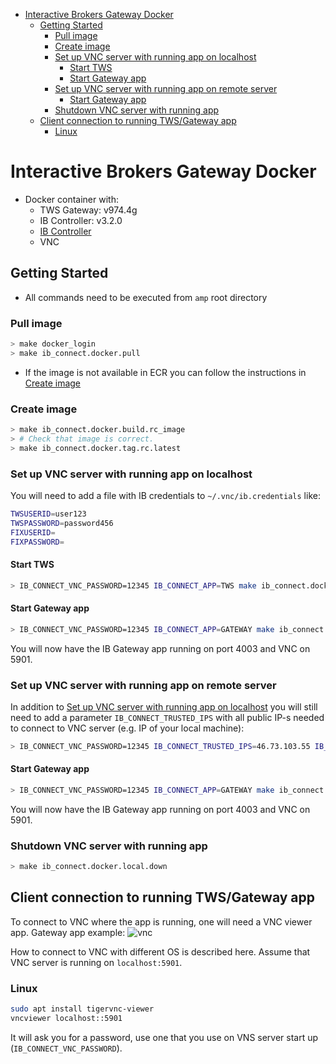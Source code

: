 <!--ts-->
   * [Interactive Brokers Gateway Docker](#interactive-brokers-gateway-docker)
      * [Getting Started](#getting-started)
         * [Pull image](#pull-image)
         * [Create image](#create-image)
         * [Set up VNC server with running app on localhost](#set-up-vnc-server-with-running-app-on-localhost)
            * [Start TWS](#start-tws)
            * [Start Gateway app](#start-gateway-app)
         * [Set up VNC server with running app on remote server](#set-up-vnc-server-with-running-app-on-remote-server)
            * [Start Gateway app](#start-gateway-app-1)
         * [Shutdown VNC server with running app](#shutdown-vnc-server-with-running-app)
      * [Client connection to running TWS/Gateway app](#client-connection-to-running-twsgateway-app)
         * [Linux](#linux)



<!--te-->

# Interactive Brokers Gateway Docker

- Docker container with:
  - TWS Gateway: v974.4g
  - IB Controller: v3.2.0
  - [IB Controller](https://github.com/ib-controller/ib-controller/)
  - VNC

## Getting Started

- All commands need to be executed from `amp` root directory

### Pull image

```bash
> make docker_login
> make ib_connect.docker.pull
```

- If the image is not available in ECR you can follow the instructions in [Create
  image](create-image)

### Create image

```bash
> make ib_connect.docker.build.rc_image
> # Check that image is correct.
> make ib_connect.docker.tag.rc.latest
```

### Set up VNC server with running app on localhost

You will need to add a file with IB credentials to `~/.vnc/ib.credentials` like:

```bash
TWSUSERID=user123
TWSPASSWORD=password456
FIXUSERID=
FIXPASSWORD=
```

#### Start TWS

```bash
> IB_CONNECT_VNC_PASSWORD=12345 IB_CONNECT_APP=TWS make ib_connect.docker.local.up
```

#### Start Gateway app

```bash
> IB_CONNECT_VNC_PASSWORD=12345 IB_CONNECT_APP=GATEWAY make ib_connect.docker.local.up
```

You will now have the IB Gateway app running on port 4003 and VNC on 5901.

### Set up VNC server with running app on remote server

In addition to
[Set up VNC server with running app on localhost](set-up-vnc-server-with-running-app-on-localhost)
you will still need to add a parameter `IB_CONNECT_TRUSTED_IPS` with all public
IP-s needed to connect to VNC server (e.g. IP of your local machine):

```bash
> IB_CONNECT_VNC_PASSWORD=12345 IB_CONNECT_TRUSTED_IPS=46.73.103.55 IB_CONNECT_APP=GATEWAY make ib_connect.docker.local.up
```

#### Start Gateway app

```bash
> IB_CONNECT_VNC_PASSWORD=12345 IB_CONNECT_APP=GATEWAY make ib_connect.docker.local.up
```

You will now have the IB Gateway app running on port 4003 and VNC on 5901.

### Shutdown VNC server with running app

```bash
> make ib_connect.docker.local.down
```

## Client connection to running TWS/Gateway app

To connect to VNC where the app is running, one will need a VNC viewer app.
Gateway app example: ![vnc](docs/ib_gateway_vnc.jpg)

How to connect to VNC with different OS is described here. Assume that VNC
server is running on `localhost:5901`.

### Linux

```bash
sudo apt install tigervnc-viewer
vncviewer localhost::5901
```

It will ask you for a password, use one that you use on VNS server start up
(`IB_CONNECT_VNC_PASSWORD`).
